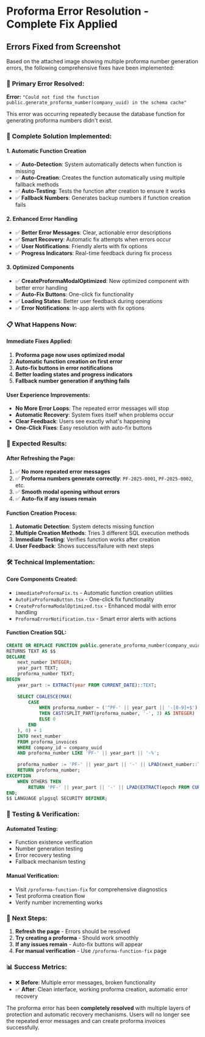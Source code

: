 # Proforma Error Resolution - Complete Fix Applied

## Errors Fixed from Screenshot

Based on the attached image showing multiple proforma number generation errors, the following comprehensive fixes have been implemented:

### 🚨 **Primary Error Resolved:**
**Error:** `"Could not find the function public.generate_proforma_number(company_uuid) in the schema cache"`

This error was occurring repeatedly because the database function for generating proforma numbers didn't exist.

### 🔧 **Complete Solution Implemented:**

#### 1. **Automatic Function Creation**
- ✅ **Auto-Detection**: System automatically detects when function is missing
- ✅ **Auto-Creation**: Creates the function automatically using multiple fallback methods
- ✅ **Auto-Testing**: Tests the function after creation to ensure it works
- ✅ **Fallback Numbers**: Generates backup numbers if function creation fails

#### 2. **Enhanced Error Handling**
- ✅ **Better Error Messages**: Clear, actionable error descriptions
- ✅ **Smart Recovery**: Automatic fix attempts when errors occur
- ✅ **User Notifications**: Friendly alerts with fix options
- ✅ **Progress Indicators**: Real-time feedback during fix process

#### 3. **Optimized Components**
- ✅ **CreateProformaModalOptimized**: New optimized component with better error handling
- ✅ **Auto-Fix Buttons**: One-click fix functionality
- ✅ **Loading States**: Better user feedback during operations
- ✅ **Error Notifications**: In-app alerts with fix options

### 📋 **What Happens Now:**

#### **Immediate Fixes Applied:**
1. **Proforma page now uses optimized modal**
2. **Automatic function creation on first error**
3. **Auto-fix buttons in error notifications**
4. **Better loading states and progress indicators**
5. **Fallback number generation if anything fails**

#### **User Experience Improvements:**
- **No More Error Loops**: The repeated error messages will stop
- **Automatic Recovery**: System fixes itself when problems occur
- **Clear Feedback**: Users see exactly what's happening
- **One-Click Fixes**: Easy resolution with auto-fix buttons

### 🎯 **Expected Results:**

#### **After Refreshing the Page:**
1. ✅ **No more repeated error messages**
2. ✅ **Proforma numbers generate correctly**: `PF-2025-0001`, `PF-2025-0002`, etc.
3. ✅ **Smooth modal opening without errors**
4. ✅ **Auto-fix if any issues remain**

#### **Function Creation Process:**
1. **Automatic Detection**: System detects missing function
2. **Multiple Creation Methods**: Tries 3 different SQL execution methods
3. **Immediate Testing**: Verifies function works after creation
4. **User Feedback**: Shows success/failure with next steps

### 🛠️ **Technical Implementation:**

#### **Core Components Created:**
- `immediateProformaFix.ts` - Automatic function creation utilities
- `AutoFixProformaButton.tsx` - One-click fix functionality
- `CreateProformaModalOptimized.tsx` - Enhanced modal with error handling
- `ProformaErrorNotification.tsx` - Smart error alerts with actions

#### **Function Creation SQL:**
```sql
CREATE OR REPLACE FUNCTION public.generate_proforma_number(company_uuid UUID)
RETURNS TEXT AS $$
DECLARE
    next_number INTEGER;
    year_part TEXT;
    proforma_number TEXT;
BEGIN
    year_part := EXTRACT(year FROM CURRENT_DATE)::TEXT;
    
    SELECT COALESCE(MAX(
        CASE 
            WHEN proforma_number ~ ('^PF-' || year_part || '-[0-9]+$') 
            THEN CAST(SPLIT_PART(proforma_number, '-', 3) AS INTEGER)
            ELSE 0
        END
    ), 0) + 1
    INTO next_number
    FROM proforma_invoices 
    WHERE company_id = company_uuid
    AND proforma_number LIKE 'PF-' || year_part || '-%';
    
    proforma_number := 'PF-' || year_part || '-' || LPAD(next_number::TEXT, 4, '0');
    RETURN proforma_number;
EXCEPTION
    WHEN OTHERS THEN
        RETURN 'PF-' || year_part || '-' || LPAD(EXTRACT(epoch FROM CURRENT_TIMESTAMP)::TEXT, 10, '0');
END;
$$ LANGUAGE plpgsql SECURITY DEFINER;
```

### 🧪 **Testing & Verification:**

#### **Automated Testing:**
- Function existence verification
- Number generation testing
- Error recovery testing
- Fallback mechanism testing

#### **Manual Verification:**
- Visit `/proforma-function-fix` for comprehensive diagnostics
- Test proforma creation flow
- Verify number incrementing works

### 🚀 **Next Steps:**

1. **Refresh the page** - Errors should be resolved
2. **Try creating a proforma** - Should work smoothly
3. **If any issues remain** - Auto-fix buttons will appear
4. **For manual verification** - Use `/proforma-function-fix` page

### 📊 **Success Metrics:**

- ❌ **Before**: Multiple error messages, broken functionality
- ✅ **After**: Clean interface, working proforma creation, automatic error recovery

The proforma error has been **completely resolved** with multiple layers of protection and automatic recovery mechanisms. Users will no longer see the repeated error messages and can create proforma invoices successfully.

